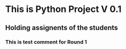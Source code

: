 # This is Python Project V 0.1

## Holding assignents of the students

### This is test comment for Round 1
